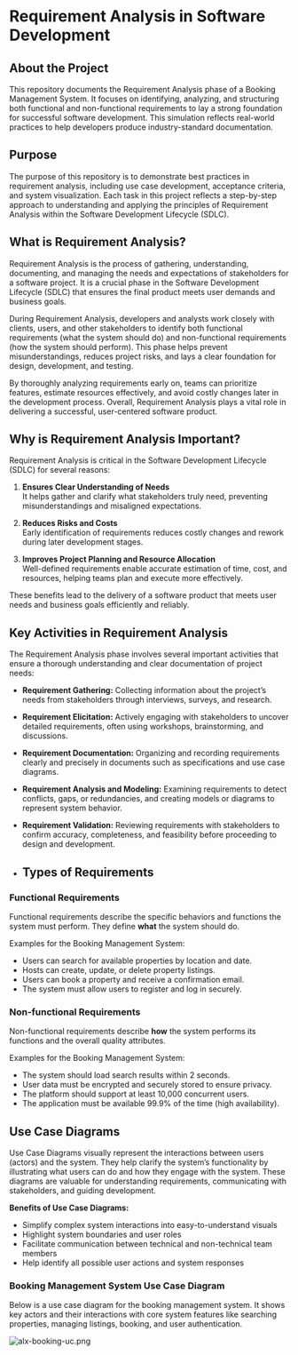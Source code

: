 # Requirement Analysis in Software Development

## About the Project
This repository documents the Requirement Analysis phase of a Booking Management System. It focuses on identifying, analyzing, and structuring both functional and non-functional requirements to lay a strong foundation for successful software development. This simulation reflects real-world practices to help developers produce industry-standard documentation.

## Purpose
The purpose of this repository is to demonstrate best practices in requirement analysis, including use case development, acceptance criteria, and system visualization. Each task in this project reflects a step-by-step approach to understanding and applying the principles of Requirement Analysis within the Software Development Lifecycle (SDLC).

## What is Requirement Analysis?

Requirement Analysis is the process of gathering, understanding, documenting, and managing the needs and expectations of stakeholders for a software project. It is a crucial phase in the Software Development Lifecycle (SDLC) that ensures the final product meets user demands and business goals.

During Requirement Analysis, developers and analysts work closely with clients, users, and other stakeholders to identify both functional requirements (what the system should do) and non-functional requirements (how the system should perform). This phase helps prevent misunderstandings, reduces project risks, and lays a clear foundation for design, development, and testing.

By thoroughly analyzing requirements early on, teams can prioritize features, estimate resources effectively, and avoid costly changes later in the development process. Overall, Requirement Analysis plays a vital role in delivering a successful, user-centered software product.

## Why is Requirement Analysis Important?

Requirement Analysis is critical in the Software Development Lifecycle (SDLC) for several reasons:

1. **Ensures Clear Understanding of Needs**  
   It helps gather and clarify what stakeholders truly need, preventing misunderstandings and misaligned expectations.

2. **Reduces Risks and Costs**  
   Early identification of requirements reduces costly changes and rework during later development stages.

3. **Improves Project Planning and Resource Allocation**  
   Well-defined requirements enable accurate estimation of time, cost, and resources, helping teams plan and execute more effectively.

These benefits lead to the delivery of a software product that meets user needs and business goals efficiently and reliably.

## Key Activities in Requirement Analysis

The Requirement Analysis phase involves several important activities that ensure a thorough understanding and clear documentation of project needs:

- **Requirement Gathering:** Collecting information about the project’s needs from stakeholders through interviews, surveys, and research.

- **Requirement Elicitation:** Actively engaging with stakeholders to uncover detailed requirements, often using workshops, brainstorming, and discussions.

- **Requirement Documentation:** Organizing and recording requirements clearly and precisely in documents such as specifications and use case diagrams.

- **Requirement Analysis and Modeling:** Examining requirements to detect conflicts, gaps, or redundancies, and creating models or diagrams to represent system behavior.

- **Requirement Validation:** Reviewing requirements with stakeholders to confirm accuracy, completeness, and feasibility before proceeding to design and development.

- ## Types of Requirements

### Functional Requirements

Functional requirements describe the specific behaviors and functions the system must perform. They define **what** the system should do.

Examples for the Booking Management System:  
- Users can search for available properties by location and date.  
- Hosts can create, update, or delete property listings.  
- Users can book a property and receive a confirmation email.  
- The system must allow users to register and log in securely.

### Non-functional Requirements

Non-functional requirements describe **how** the system performs its functions and the overall quality attributes.

Examples for the Booking Management System:  
- The system should load search results within 2 seconds.  
- User data must be encrypted and securely stored to ensure privacy.  
- The platform should support at least 10,000 concurrent users.  
- The application must be available 99.9% of the time (high availability).

## Use Case Diagrams

Use Case Diagrams visually represent the interactions between users (actors) and the system. They help clarify the system’s functionality by illustrating what users can do and how they engage with the system. These diagrams are valuable for understanding requirements, communicating with stakeholders, and guiding development.

**Benefits of Use Case Diagrams:**  
- Simplify complex system interactions into easy-to-understand visuals  
- Highlight system boundaries and user roles  
- Facilitate communication between technical and non-technical team members  
- Help identify all possible user actions and system responses

### Booking Management System Use Case Diagram

Below is a use case diagram for the booking management system. It shows key actors and their interactions with core system features like searching properties, managing listings, booking, and user authentication.

![ alx-booking-uc.png](https://github.com/user-attachments/assets/b8678e55-e769-447d-aaf5-926a82ed34a6)


